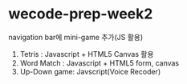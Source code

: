 # wecode-prep-week2

navigation bar에 mini-game 추가(JS 활용)

1. Tetris : Javascript + HTML5 Canvas 활용
2. Word Match : Javascript + HTML5 form, canvas
3. Up-Down game: Javscript(Voice Recoder)
